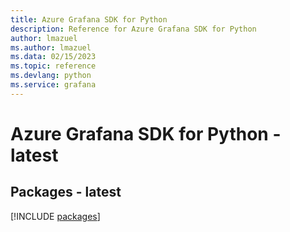 ```yaml
---
title: Azure Grafana SDK for Python
description: Reference for Azure Grafana SDK for Python
author: lmazuel
ms.author: lmazuel
ms.data: 02/15/2023
ms.topic: reference
ms.devlang: python
ms.service: grafana
---
```

# Azure Grafana SDK for Python - latest
## Packages - latest
[!INCLUDE [packages](grafana-index.md)]